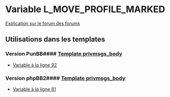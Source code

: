# Variable L_MOVE_PROFILE_MARKED
[Explication sur le forum des forums](http://forum.forumactif.com/t294113-listing-des-variables#L_MOVE_PROFILE_MARKED)
## Utilisations dans les templates
### Version PunBB#### [Template privmsgs_body](punbb/privmsgs_body.md)
* [Variable à la ligne 92](../punbb/privmsgs_body.tpl#L92)
### Version phpBB2#### [Template privmsgs_body](subsilver/privmsgs_body.md)
* [Variable à la ligne 81](../subsilver/privmsgs_body.tpl#L81)